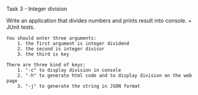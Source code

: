 Task 3 - Integer division

Write an application that divides numbers and prints result into console. + JUnit tests.

```
You should enter three arguments:
    1. the first argument is integer dividend 
	2. the second is integer divisor 
	3. the third is key  

There are three kind of keys: 
	1. "-c" to display division in console 
    2. "-h" to generate html code and to display division on the web page
    3. "-j" to generate the string in JSON format
```